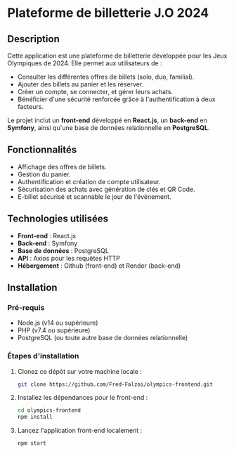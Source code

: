 # Plateforme de billetterie J.O 2024

## Description

Cette application est une plateforme de billetterie développée pour les Jeux Olympiques de 2024. Elle permet aux utilisateurs de :
- Consulter les différentes offres de billets (solo, duo, familial).
- Ajouter des billets au panier et les réserver.
- Créer un compte, se connecter, et gérer leurs achats.
- Bénéficier d'une sécurité renforcée grâce à l'authentification à deux facteurs.

Le projet inclut un **front-end** développé en **React.js**, un **back-end** en **Symfony**, ainsi qu'une base de données relationnelle en **PostgreSQL**.

## Fonctionnalités

- Affichage des offres de billets.
- Gestion du panier.
- Authentification et création de compte utilisateur.
- Sécurisation des achats avec génération de clés et QR Code.
- E-billet sécurisé et scannable le jour de l'événement.

## Technologies utilisées

- **Front-end** : React.js
- **Back-end** : Symfony
- **Base de données** : PostgreSQL
- **API** : Axios pour les requêtes HTTP
- **Hébergement** : Github (front-end) et Render (back-end)

## Installation

### Pré-requis

- Node.js (v14 ou supérieure)
- PHP (v7.4 ou supérieure)
- PostgreSQL (ou toute autre base de données relationnelle)

### Étapes d'installation

1. Clonez ce dépôt sur votre machine locale :

   ```bash
   git clone https://github.com/Fred-Falzoi/olympics-frontend.git

2. Installez les dépendances pour le front-end :
   ```bash
   cd olympics-frontend
   npm install

3. Lancez l'application front-end localement :
   ```bash
   npm start
